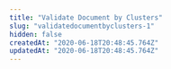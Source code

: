 ```yaml
---
title: "Validate Document by Clusters"
slug: "validatedocumentbyclusters-1"
hidden: false
createdAt: "2020-06-18T20:48:45.764Z"
updatedAt: "2020-06-18T20:48:45.764Z"
---
```


